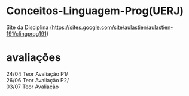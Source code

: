 # Conceitos-Linguagem-Prog(UERJ)

Site  da Disciplina  (https://sites.google.com/site/aulastien/aulastien-191/clingprog191)

# avaliações
24/04 Teor Avaliação P1/   
26/06 Teor Avaliação P2/            
03/07 Teor Avaliação 
